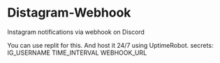 # Distagram-Webhook
Instagram notifications via webhook on Discord

You can use replit for this. And host it 24/7 using UptimeRobot.
secrets:
IG_USERNAME
TIME_INTERVAL
WEBHOOK_URL


